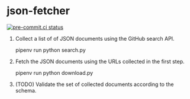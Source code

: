 # json-fetcher
[![pre-commit.ci status](https://results.pre-commit.ci/badge/github/michaelmior/json-fetcher/main.svg)](https://results.pre-commit.ci/latest/github/michaelmior/json-fetcher/main)
1. Collect a list of of JSON documents using the GitHub search API.

   pipenv run python search.py

2. Fetch the JSON documents using the URLs collected in the first step.

   pipenv run python download.py

3. (TODO) Validate the set of collected documents according to the schema.
